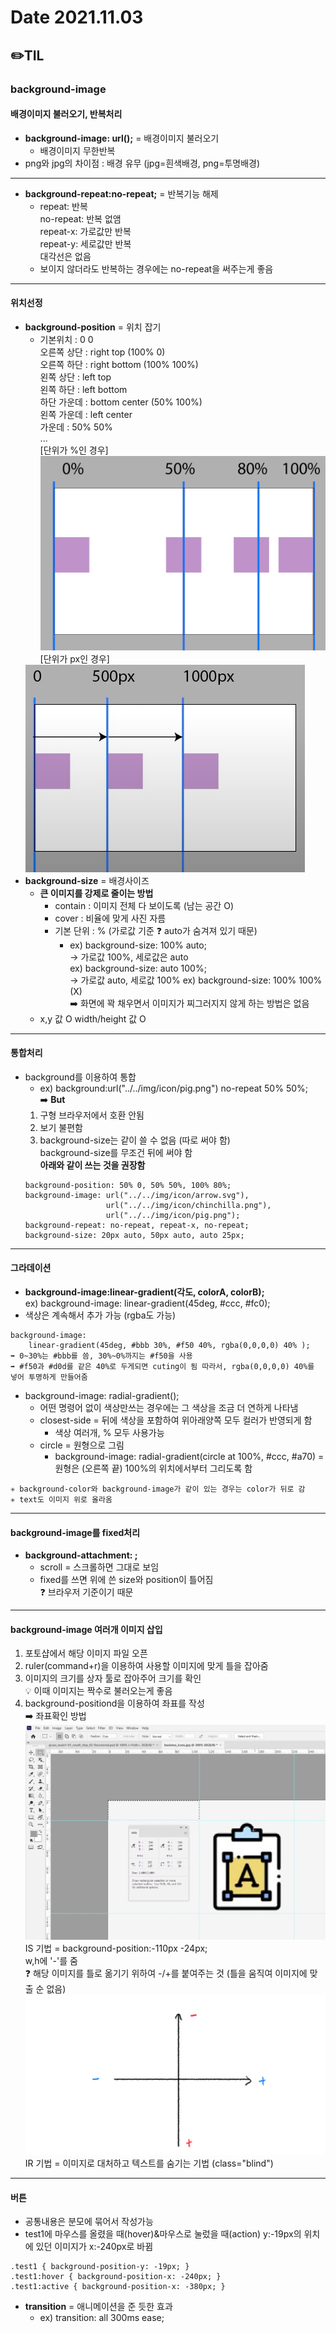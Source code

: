 # Date 2021.11.03
## ✏️TIL
### background-image
#### 배경이미지 불러오기, 반복처리
  - <b>background-image: url();</b> = 배경이미지 불러오기
    - 배경이미지 무한반복
  - png와 jpg의 차이점 : 배경 유무 (jpg=흰색배경, png=투명배경)
  ---
  - <b>background-repeat:no-repeat;</b> = 반복기능 해제
    - repeat: 반복 <br />
    no-repeat: 반복 없앰 <br />
    repeat-x: 가로값만 반복 <br />
    repeat-y: 세로값만 반복 <br />
    대각선은 없음
    - 보이지 않더라도 반복하는 경우에는 no-repeat을 써주는게 좋음
  ---
  #### 위치선정
  - <b>background-position</b> = 위치 잡기
    - 기본위치 : 0 0 <br />
    오른쪽 상단 : right top (100% 0) <br />
    오른쪽 하단 : right bottom (100% 100%) <br />
    왼쪽 상단 : left top <br />
    왼쪽 하단 : left bottom <br />
    하단 가운데 : bottom center (50% 100%) <br />
    왼쪽 가운데 : left center <br />
    가운데 : 50% 50% <br />
    ... <br />
    [단위가 %인 경우]
    <img src="./img/background-position.png"> <br /> 
    [단위가 px인 경우] <br />
    <img src="./img/background-position_px.png">
  - <b>background-size</b> = 배경사이즈 <br />
    - <b>큰 이미지를 강제로 줄이는 방법</b>
      - contain : 이미지 전체 다 보이도록 (남는 공간 O)
      - cover : 비율에 맞게 사진 자름
      - 기본 단위 : % (가로값 기준 ❓ auto가 숨겨져 있기 때문)
        - ex) background-size: 100% auto; <br />
          -> 가로값 100%, 세로값은 auto <br />
          ex) background-size: auto 100%; <br />
          -> 가로값 auto, 세로값 100% 
          ex) background-size: 100% 100% (X) <br />
          ➡️ 화면에 꽉 채우면서 이미지가 찌그러지지 않게 하는 방법은 없음
    - x,y 값 O width/height 값 O
---
#### 통합처리
  - background를 이용하여 통합
    - ex) background:url("../../img/icon/pig.png") no-repeat 50% 50%; <br />
    ➡️ <b>But</b>
    1. 구형 브라우저에서 호환 안됨
    2. 보기 불편함
    3. background-size는 같이 쓸 수 없음 (따로 써야 함) <br /> background-size를 무조건 뒤에 써야 함 <br />
      <b> 아래와 같이 쓰는 것을 권장함</b>
      ```
      background-position: 50% 0, 50% 50%, 100% 80%;
      background-image: url("../../img/icon/arrow.svg"), 
                        url("../../img/icon/chinchilla.png"), 
                        url("../../img/icon/pig.png");
      background-repeat: no-repeat, repeat-x, no-repeat;
      background-size: 20px auto, 50px auto, auto 25px; 
      ```
---
#### 그라데이션
- <b>background-image:linear-gradient(각도, colorA, colorB);</b> <br />
    ex) background-image: linear-gradient(45deg, #ccc, #fc0);
- 색상은 계속해서 추가 가능 (rgba도 가능)
```
background-image: 
    linear-gradient(45deg, #bbb 30%, #f50 40%, rgba(0,0,0,0) 40% );
➡️ 0~30%는 #bbb를 씀, 30%~0%까지는 #f50을 사용
➡️ #f50과 #d0d를 같은 40%로 두게되면 cuting이 됨 따라서, rgba(0,0,0,0) 40%를 넣어 투명하게 만들어줌
```
- background-image: radial-gradient();
  - 어떤 명령어 없이 색상만쓰는 경우에는 그 색상을 조금 더 연하게 나타냄
  - closest-side = 뒤에 색상을 포함하여 위아래양쪽 모두 컬러가 반영되게 함
    - 색상 여러개, % 모두 사용가능
  - circle = 원형으로 그림
    - background-image: radial-gradient(circle at 100%, #ccc, #a70) = 원형은 (오른쪽 끝) 100%의 위치에서부터 그리도록 함
```
✳️ background-color와 background-image가 같이 있는 경우는 color가 뒤로 감
✳️ text도 이미지 위로 올라옴
```
---
#### background-image를 fixed처리
- <b>background-attachment: ;</b>
  - scroll = 스크롤하면 그대로 보임
  - fixed를 쓰면 위에 쓴 size와 position이 틀어짐 <br />
    ❓ 브라우저 기준이기 때문
---
#### background-image 여러개 이미지 삽입
1. 포토샵에서 해당 이미지 파일 오픈
2. ruler(command+r)을 이용하여 사용할 이미지에 맞게 틀을 잡아줌
3. 이미지의 크기를 상자 툴로 잡아주어 크기를 확인 <br />
    💡 이때 이미지는 짝수로 불러오는게 좋음
4. background-positiond을 이용하여 좌표를 작성 <br />
    ➡️ 좌표확인 방법
    <img src="./img/background-image_position.png">
    IS 기법 = background-position:-110px -24px; <br />
    w,h에 '-'를 줌<br />
    ❓ 해당 이미지를 틀로 옮기기 위하여 -/+를 붙여주는 것 (틀을 움직여 이미지에 맞출 순 없음) <br />
    <img src="./img/coordinates.png">
    IR 기법 = 이미지로 대처하고 텍스트를 숨기는 기법 (class="blind")
---
#### 버튼
- 공통내용은 분모에 묶어서 작성가능
- test1에 마우스를 올렸을 때(hover)&마우스로 눌렀을 때(action) y:-19px의 위치에 있던 이미지가 x:-240px로 바뀜
```
.test1 { background-position-y: -19px; }
.test1:hover { background-position-x: -240px; }
.test1:active { background-position-x: -380px; }
```
- <b>transition</b> = 애니메이션을 준 듯한 효과
    - ex) transition: all 300ms ease;
